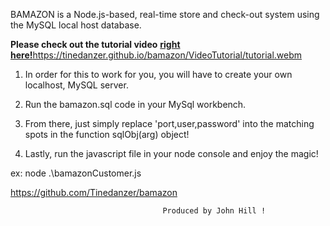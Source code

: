 BAMAZON is a Node.js-based, real-time store and check-out system using the MySQL local host database.

  __Please check out the tutorial video__ [__right here!__](VideoTutorial/tutorial.webm)https://tinedanzer.github.io/bamazon/VideoTutorial/tutorial.webm

1)   In order for this to work for you, you will have to create your own localhost, MySQL server.

2) Run the bamazon.sql code in your MySql workbench.

3) From there, just simply replace 'port,user,password'  into the matching spots in the function sqlObj(arg) object!

4) Lastly, run the javascript file in your node console and enjoy the magic!

ex: node .\bamazonCustomer.js

https://github.com/Tinedanzer/bamazon

                                      Produced by John Hill !